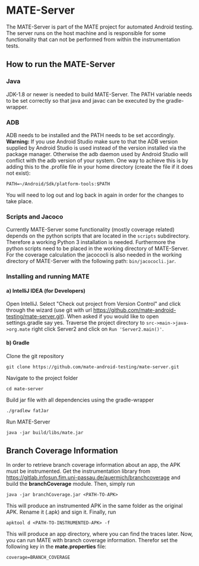 # MATE-Server
The MATE-Server is part of the MATE project for automated Android testing. The server
runs on the host machine and is responsible for some functionality that can not be performed
from within the instrumentation tests.

## How to run the MATE-Server

### Java
JDK-1.8 or newer is needed to build MATE-Server. The PATH variable needs to be set
correctly so that java and javac can be executed by the gradle-wrapper.

### ADB
ADB needs to be installed and the PATH needs to be set accordingly. **Warning:** If you use
Android Studio make sure to that the ADB version supplied by Android Studio is used
instead of the version installed via the package manager. Otherwise the adb daemon used
by Android Studio will conflict with the adb version of your system. One way to achieve this
is by adding this to the .profile file in your home directory (create the file if it does not
exist):

```
PATH=~/Android/Sdk/platform-tools:$PATH
```

You will need to log out and log back in again in order for the changes to take place.

### Scripts and Jacoco
Currently MATE-Server some functionality (mostly coverage related) depends on the python scripts
that are located in the `scripts` subdirectory. Therefore a working Python 3 installation is
needed. Furthermore the python scripts need to be placed in the working directory of MATE-Server. For the
coverage calculation the jacococli is also needed in the working directory of MATE-Server with
the following path: `bin/jacococli.jar`.

### Installing and running MATE

#### a) IntelliJ IDEA (for Developers)

Open IntelliJ. Select "Check out project from Version Control" and click through the wizard
(use git with url https://github.com/mate-android-testing/mate-server.git). When asked
if you would like to open settings.gradle say yes. Traverse the project directory to
`src->main->java->org.mate` right click Server2 and click on `Run 'Server2.main()'`.

#### b) Gradle

Clone the git repository

```
git clone https://github.com/mate-android-testing/mate-server.git
```

Navigate to the project folder

```
cd mate-server
```

Build jar file with all dependencies using the gradle-wrapper

```
./gradlew fatJar
```

Run MATE-Server

```
java -jar build/libs/mate.jar
```

## Branch Coverage Information

In order to retrieve branch coverage information about an app, the APK must be instrumented.
Get the instrumentation library from https://gitlab.infosun.fim.uni-passau.de/auermich/branchcoverage
and build the <b>branchCoverage</b> module. Then, simply run 

```
java -jar branchCoverage.jar <PATH-TO-APK>
```

This will produce an instrumented APK in the same folder as the original APK.
Rename it (<package-name>.apk) and sign it. Finally, run

```
apktool d <PATH-TO-INSTRUMENTED-APK> -f
```

This will produce an app directory, where you can find the traces later.
Now, you can run MATE with branch coverage information. Therefor set the following key
in the **mate.properties** file:

```
coverage=BRANCH_COVERAGE
```